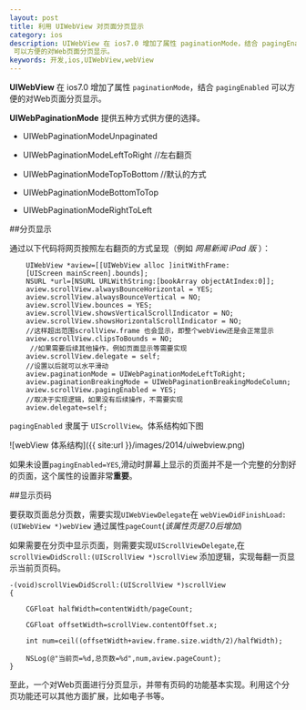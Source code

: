 ```yaml
---
layout: post 
title: 利用 UIWebView 对页面分页显示 
category: ios 
description: UIWebView 在 ios7.0 增加了属性 paginationMode，结合 pagingEnabled
 可以方便的对Web页面分页显示。
keywords: 开发,ios,UIWebView,webView 
--- 
```


**UIWebView** 在 ios7.0 增加了属性 `paginationMode`，结合 `pagingEnabled`
 可以方便的对Web页面分页显示。
 
 **UIWebPaginationMode** 提供五种方式供方便的选择。

+ UIWebPaginationModeUnpaginated 

+ UIWebPaginationModeLeftToRight  //左右翻页

+ UIWebPaginationModeTopToBottom //默认的方式

+ UIWebPaginationModeBottomToTop

+ UIWebPaginationModeRightToLeft 

##分页显示

通过以下代码将网页按照左右翻页的方式呈现（例如 *网易新闻 iPad 版* ）：

```
    UIWebView *aview=[[UIWebView alloc ]initWithFrame:
    [UIScreen mainScreen].bounds];
    NSURL *url=[NSURL URLWithString:[bookArray objectAtIndex:0]];
    aview.scrollView.alwaysBounceHorizontal = YES;
    aview.scrollView.alwaysBounceVertical = NO;
    aview.scrollView.bounces = YES;
    aview.scrollView.showsVerticalScrollIndicator = NO;
    aview.scrollView.showsHorizontalScrollIndicator = NO;
    //这样超出范围scrollView.frame 也会显示，即整个webView还是会正常显示
    aview.scrollView.clipsToBounds = NO; 
     //如果需要后续其他操作，例如页面显示等需要实现  
    aview.scrollView.delegate = self;
    //设置以后就可以水平滑动
    aview.paginationMode = UIWebPaginationModeLeftToRight; 
    aview.paginationBreakingMode = UIWebPaginationBreakingModeColumn;
    aview.scrollView.pagingEnabled = YES;
    //取决于实现逻辑，如果没有后续操作，不需要实现
    aview.delegate=self; 
```
`pagingEnabled` 隶属于 `UIScrollView`。体系结构如下图 

![webView 体系结构]({{ site:url }}/images/2014/uiwebview.png)

如果未设置`pagingEnabled=YES`,滑动时屏幕上显示的页面并不是一个完整的分割好的页面，这个属性的设置非常**重要**。


##显示页码

要获取页面总分页数，需要实现`UIWebViewDelegate`在 `webViewDidFinishLoad:(UIWebView *)webView` 通过属性`pageCount`(*该属性页是7.0后增加*)

如果需要在分页中显示页面，则需要实现`UIScrollViewDelegate`,在`scrollViewDidScroll:(UIScrollView *)scrollView` 添加逻辑，实现每翻一页显示当前页页码。

```
-(void)scrollViewDidScroll:(UIScrollView *)scrollView
{
   
    CGFloat halfWidth=contentWidth/pageCount;

    CGFloat offsetWidth=scrollView.contentOffset.x;

    int num=ceil((offsetWidth+aview.frame.size.width/2)/halfWidth);

    NSLog(@"当前页=%d,总页数=%d",num,aview.pageCount);
}

```

至此，一个对Web页面进行分页显示，并带有页码的功能基本实现。利用这个分页功能还可以其他方面扩展，比如电子书等。